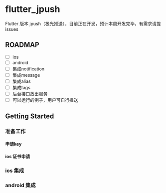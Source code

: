 # flutter_jpush

Flutter 版本 jpush（极光推送），目前正在开发，预计本周开发完毕，有需求请提issues

## ROADMAP

* [ ] ios
* [ ] android
* [ ] 集成notification
* [ ] 集成message
* [ ] 集成alias
* [ ] 集成tags
* [ ] 后台接口放出服务
* [ ] 可以运行的例子，用户可自行推送

## Getting Started

### 准备工作

#### 申请key

#### ios 证书申请

### ios 集成

### android 集成







